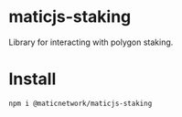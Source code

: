 # maticjs-staking

Library for interacting with polygon staking.

# Install

```
npm i @maticnetwork/maticjs-staking
```